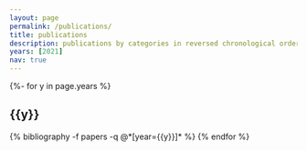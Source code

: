 ```yaml
---
layout: page
permalink: /publications/
title: publications
description: publications by categories in reversed chronological order. generated by jekyll-scholar.
years: [2021]
nav: true
---
```

<!-- _pages/publications.md -->
<div class="publications">

{%- for y in page.years %}
  <h2 class="year">{{y}}</h2>
  {% bibliography -f papers -q @*[year={{y}}]* %}
{% endfor %}

</div>
